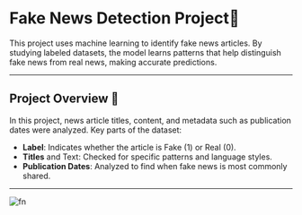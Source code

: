# Fake News Detection Project📰
This project uses machine learning to identify fake news articles. By studying labeled datasets, the model learns patterns that help distinguish fake news from real news, making accurate predictions.

---

## **Project Overview** 📌
In this project, news article titles, content, and metadata such as publication dates were analyzed. Key parts of the dataset:
- **Label**: Indicates whether the article is Fake (1) or Real (0).
- **Titles** and Text: Checked for specific patterns and language styles.
- **Publication Dates**: Analyzed to find when fake news is most commonly shared.

---

![fn](https://github.com/user-attachments/assets/04f51ba4-0196-413b-b0a2-d7ac883b60e6)

